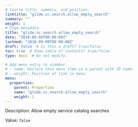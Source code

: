 ```yaml
---
# Course title, summary, and position.
linktitle: "glide.sc.search.allow_empty_search"
summary: ""
weight: 1
# Page metadata.
title: "glide.sc.search.allow_empty_search"
date: "2018-09-09T00:00:00Z"
lastmod: "2018-09-09T00:00:00Z"
draft: false  # Is this a draft? true/false
toc: true  # Show table of contents? true/false
type: docs  # Do not modify.

# Add menu entry to sidebar.
# - name: Declare this menu item as a parent with ID name.
# - weight: Position of link in menu.
menu:
  properties:
    parent: Properties
    name: "glide.sc.search.allow_empty_search"
    weight: 1
---
```


Description: Allow empty service catalog searches


Value: `false`